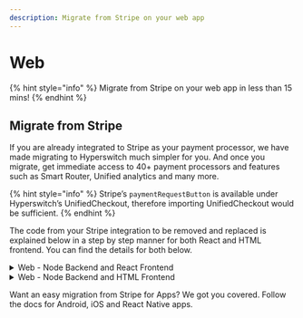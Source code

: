 ```yaml
---
description: Migrate from Stripe on your web app
---
```


# Web

{% hint style="info" %}
Migrate from Stripe on your web app in less than 15 mins!
{% endhint %}

## Migrate from Stripe

If you are already integrated to Stripe as your payment processor, we have made migrating to Hyperswitch much simpler for you. And once you migrate, get immediate access to 40+ payment processors and features such as Smart Router, Unified analytics and many more.

{% hint style="info" %}
Stripe’s `paymentRequestButton` is available under Hyperswitch’s UnifiedCheckout, therefore importing UnifiedCheckout would be sufficient.
{% endhint %}

The code from your Stripe integration to be removed and replaced is explained below in a step by step manner for both React and HTML frontend. You can find the details for both below.

<details>

<summary>Web - Node Backend and React Frontend</summary>

**Step 1:** Install Hyperswitch's SDK and server side dependencies from npm

```js
  $ npm install @juspay-tech/react-hyper-js
  $ npm install @juspay-tech/hyper-js
  $ npm install @juspay-tech/hyperswitch-node
```

**Step 2:** Change the API key on the server side and modify the paymentIntent endpoint from your server side. You can get the API key from [Developers](https://app.hyperswitchpay.com/developers) page on the dashboard.

```js
// from
const stripe = require("stripe")("your_stripe_api_key");
// to
const hyper = require("@juspay-tech/hyperswitch-node")(
  "your_hyperswitch_api_key"
);
```

```js
// from
const paymentIntent = await stripe.paymentIntents.create({
// to
const paymentIntent = await hyper.paymentIntents.create({
```

**Step 3:** Call loadHyper() with you Hyperswitch publishable key to configure the SDK library, from your website

```js
// from
import { loadStripe } from "@stripe/stripe-js";
import { Elements } from "@stripe/react-stripe-js";
// to
import { loadStripe } from "@juspay-tech/hyper-js";
import { hyperElements } from "@juspay-tech/react-hyper-js";
```

```js
// from
const stripePromise = loadStripe("your_stripe_publishable_key");
// to
const hyperPromise = loadHyper("your_hyperswitch_publishable_key");
```

**Step 4:** Configure your checkout form to import from Hyperswitch

```js
//from
import {
  PaymentElement,
  useStripe,
  useElements,
} from "@stripe/react-stripe-js";
//to
import {
  UnifiedCheckout,
  useStripe,
  useElements,
} from "@juspay-tech/react-hyper-js";
```

**Step 5:** Run your application to make a test payment. And verify the status of the transaction on Hyperswitch Dashboard and Stripe Dashboard. Congratulations ! You have successfully integrated Hyperswitch to your payments stack and you now have access to a suite of 40+ payment processors and acquirers.

</details>

<details>

<summary>Web - Node Backend and HTML Frontend</summary>

**Step 1:** Install Hyperswitch's node server dependency from npm

```js
  $ npm install @juspay-tech/hyperswitch-node
```

**Step 2:** Change the API key on the server side and modify the paymentIntent endpoint from your server side

```js
// from
const stripe = require("stripe")("your_stripe_api_key");
// to
const hyper = require("@juspay-tech/hyperswitch-node")(
  "your_hyperswitch_api_key"
);
```

```js
// from
const paymentIntent = await stripe.paymentIntents.create({
// to
const paymentIntent = await hyper.paymentIntents.create({
```

**Step 3:** Load the Hyperswitch directly from beta.hyperswitchpay.com to remain PCI compliant while collecting the customer's payment details

```js
// from
<script src="https://js.stripe.com/v3/"></script>
// to
<script src="https://beta.hyperswitchpay.com/v1/HyperLoader.js"></script>
```

**Step 4:** Initiate the SDK with your Hyperswitch publishable key from your website

```js
// from
const stripe = Stripe("your_stripe_publishable_key");
// to
const hyper = Hyper("your_hyperswitch_publishable_key");
```

**Step 5:** Run your application to make a test payment. And verify the status of the transaction on Hyperswitch Dashboard and Stripe Dashboard. Congratulations ! You have successfully integrated Hyperswitch to your payments stack and you now have access to a suite of 40+ payment processors and acquirers.

</details>

Want an easy migration from Stripe for Apps? We got you covered. Follow the docs for Android, iOS and React Native apps.

